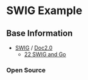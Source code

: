 # SWIG Example

## Base Information
- [SWIG](http://www.swig.org) / [Doc2.0](http://www.swig.org/Doc2.0/)
    - [22 SWIG and Go](http://www.swig.org/Doc2.0/Go.html#Go)



### Open Source

